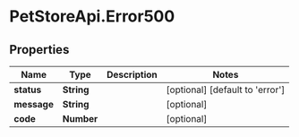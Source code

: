 # PetStoreApi.Error500

## Properties

Name | Type | Description | Notes
------------ | ------------- | ------------- | -------------
**status** | **String** |  | [optional] [default to &#39;error&#39;]
**message** | **String** |  | [optional] 
**code** | **Number** |  | [optional] 



